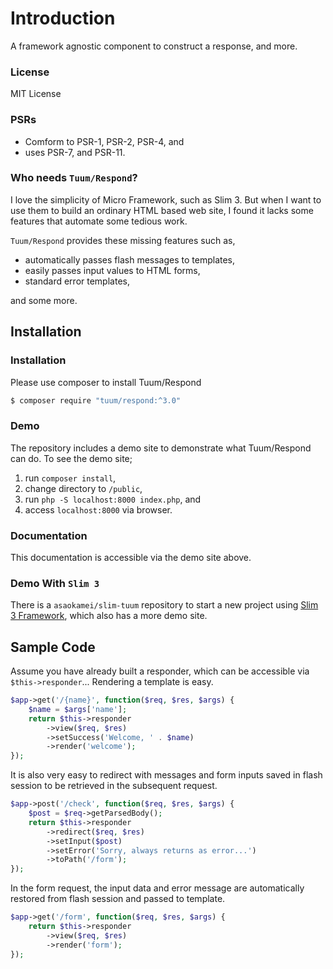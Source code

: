 Introduction
============

A framework agnostic component to construct a response, and more. 

### License

MIT License

### PSRs

* Comform to PSR-1, PSR-2, PSR-4, and 
* uses PSR-7, and PSR-11. 

### Who needs `Tuum/Respond`?

I love the simplicity of Micro Framework, such as Slim 3. But when I want to use them to build an ordinary HTML based web site, I found it lacks some features that automate some tedious  work. 

`Tuum/Respond` provides these missing features such as,

* automatically passes flash messages to templates,
* easily passes input values to HTML forms, 
* standard error templates, 

and some more. 


Installation
-------

### Installation

Please use composer to install Tuum/Respond

```sh
$ composer require "tuum/respond:^3.0"
```

### Demo

The repository includes a demo site to demonstrate what Tuum/Respond can do.
To see the demo site;

1. run `composer install`,
2. change directory to `/public`,
3. run `php -S localhost:8000 index.php`, and
4. access `localhost:8000` via browser.

### Documentation

This documentation is accessible via the demo site above. 

### Demo With `Slim 3`

There is a `asaokamei/slim-tuum` repository to start a new project using [Slim 3 Framework](https://www.slimframework.com/), which also has a more demo site. 


Sample Code
-----------

Assume you have already built a responder, which can be accessible via `$this->responder`... 
Rendering a template is easy. 

```php
$app->get('/{name}', function($req, $res, $args) {
	$name = $args['name'];
	return $this->responder
		->view($req, $res)
		->setSuccess('Welcome, ' . $name)
		->render('welcome');
});
```

It is also very easy to redirect with messages and form inputs saved in flash session to be retrieved in the subsequent request. 

```php
$app->post('/check', function($req, $res, $args) {
	$post = $req->getParsedBody();
	return $this->responder
		->redirect($req, $res)
		->setInput($post)
		->setError('Sorry, always returns as error...')
		->toPath('/form');
});
```

In the form request, the input data and error message are automatically restored from flash session and passed to template. 

```php
$app->get('/form', function($req, $res, $args) {
	return $this->responder
		->view($req, $res)
		->render('form');
});
```


